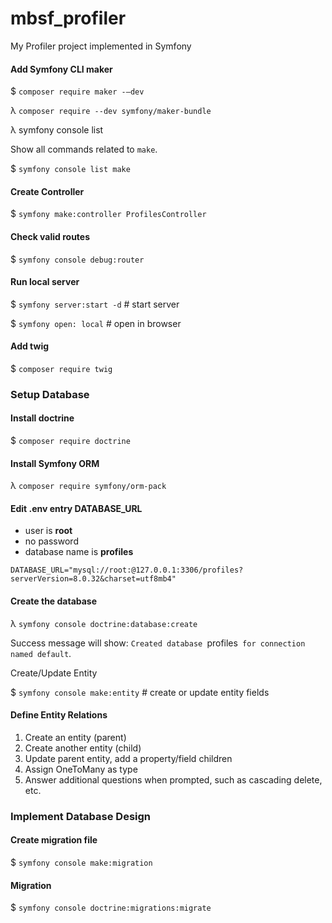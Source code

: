 # mbsf_profiler
 My Profiler project implemented in Symfony

#### Add Symfony CLI maker
$ `composer require maker -–dev`

λ `composer require --dev symfony/maker-bundle`

λ symfony console list <section>

Show all commands related to `make`.

$ `symfony console list make`

#### Create Controller
$ `symfony make:controller ProfilesController`

#### Check valid routes
$ `symfony console debug:router`

#### Run local server
$ `symfony server:start -d`  # start server

$ `symfony open: local`  # open in browser

#### Add twig
$ `composer require twig`


### Setup Database

#### Install doctrine
$ `composer require doctrine`

#### Install Symfony ORM
λ `composer require symfony/orm-pack`

#### Edit .env entry DATABASE_URL
* user is **root**
* no password
* database name is **profiles**

`DATABASE_URL="mysql://root:@127.0.0.1:3306/profiles?serverVersion=8.0.32&charset=utf8mb4"`

#### Create the database

λ `symfony console doctrine:database:create`

Success message will show: `Created database `profiles` for connection named default`.

Create/Update Entity

$ `symfony console make:entity`  # create or update entity fields


#### Define Entity Relations

1. Create an entity (parent)
2. Create another entity (child)
3. Update parent entity, add a property/field children
4. Assign OneToMany as type
5. Answer additional questions when prompted, such as cascading delete, etc.


### Implement Database Design

#### Create migration file
$ `symfony console make:migration`

#### Migration
$ `symfony console doctrine:migrations:migrate`

